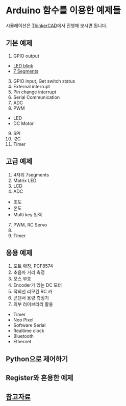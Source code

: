 # Arduino 함수를 이용한 예제들

시뮬레이션은 [ThinkerCAD](https://www.tinkercad.com/)에서 진행해 보시면 됩니다.

## 기본 예제
1. GPIO output
  + [LED blink](https://www.tinkercad.com/things/9tTlsAQfxbS)
  + [7 Segments](https://www.tinkercad.com/things/iTgaQUFvTuf)
3. GPIO input, Get switch status
4. External interrupt
5. Pin change interrupt
6. Serial Communication
7. ADC
8. PWM
  + LED
  + DC Motor
9. SPI
10. I2C
11. Timer

## 고급 예제
1. 4자리 7segments
2. Matrix LED
4. LCD
5. ADC
  + 조도
  + 온도
  + Multi key 입력
7. PWM, RC Servo
8. 
9. Timer

## 응용 예제
1. 포트 확장, PCF8574
1. 초음파 거리 측정
1. 모스 부호 
1. Encoder가 있는 DC 모터
5. 적외선 리모컨 RC 카
6. 콘덴서 용량 측정기
7. 외부 라이브러리 활용
  + Timer
  + Neo Pixel
  + Software Serial
  + Realtime clock
  + Bluetooth
  + Ethernet

## Python으로 제어하기

## Register와 혼용한 예제

## [참고자료](https://github.com/sckim/Arduino_examples/blob/main/References.md)


